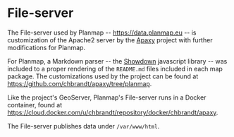 # File-server

The File-server used by Planmap -- https://data.planmap.eu -- is customization
of the Apache2 server by the [Apaxy](https://oupala.github.io/apaxy/) project
with further modifications for Planmap.

For Planmap, a Markdown parser -- the [Showdown] javascript library --
was included to a proper rendering of the
`README.md` files included in each map package.
The customizations used by the project can be found at https://github.com/chbrandt/apaxy/tree/planmap.

Like the project's GeoServer, Planmap's File-server runs in a Docker container,
found at https://cloud.docker.com/u/chbrandt/repository/docker/chbrandt/apaxy.

The File-server publishes data under `/var/www/html`.

[showdown]: https://github.com/showdownjs/showdown
